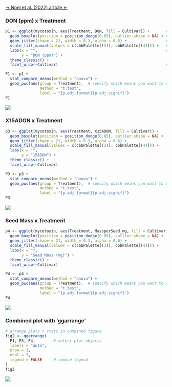 [→ Noel et al. (2022) article
←](https://doi.org/10.1094/PDIS-06-21-1253-RE)

### DON (ppm) x Treatment

``` r
p1 <- ggplot(mycotoxin, aes(Treatment, DON, fill = Cultivar)) +       # set plot mapping
  geom_boxplot(position = position_dodge(0.85), outlier.shape = NA) + # dodge the boxplots + hide outliers
  geom_jitter(shape = 21, width = 0.3, alpha = 0.6) +                 # set point shape, dodge width, and transparency
  scale_fill_manual(values = c(cbbPalette[(3)], cbbPalette[(4)])) +   # specify fill colours
  labs(x = "",                                                        # define labels
       y = "DON (ppm)") +
  theme_classic() +
  facet_wrap(~Cultivar)                                               # separate plots by Cultivar

P1 <- p1 + 
  stat_compare_means(method = "anova") +  
  geom_pwc(aes(group = Treatment),  # specify which means you want to compare
               method = "t.test",
               label = "{p.adj.format}{p.adj.signif}")
P1
```

![](Coding-Challenge-4_files/figure-gfm/unnamed-chunk-2-1.png)<!-- -->

### X15ADON x Treatment

``` r
p3 <- ggplot(mycotoxin, aes(Treatment, X15ADON, fill = Cultivar)) +          # mapping
  geom_boxplot(position = position_dodge(0.85), outlier.shape = NA) +        # boxplot mapping
  geom_jitter(shape = 21, width = 0.3, alpha = 0.6) +                        # jitter mapping
  scale_fill_manual(values = c(cbbPalette[(3)], cbbPalette[(4)])) +          # fill colours
  labs(x = "",                                                               # labels
       y = "15ADON") +
  theme_classic() +
  facet_wrap(~Cultivar)                                                      # separate plots

P3 <- p3 +
  stat_compare_means(method = "anova") +  
  geom_pwc(aes(group = Treatment),  # specify which means you want to compare
               method = "t.test",
               label = "{p.adj.format}{p.adj.signif}")
P3
```

![](Coding-Challenge-4_files/figure-gfm/unnamed-chunk-3-1.png)<!-- -->

### Seed Mass x Treatment

``` r
p4 <- ggplot(mycotoxin, aes(Treatment, MassperSeed_mg, fill = Cultivar)) +   # mapping
  geom_boxplot(position = position_dodge(0.85), outlier.shape = NA) +        # boxplot mapping
  geom_jitter(shape = 21, width = 0.3, alpha = 0.6) +                        # jitter mapping
  scale_fill_manual(values = c(cbbPalette[(3)], cbbPalette[(4)])) +          # fill colours
  labs(x = "",                                                               # labels
       y = "Seed Mass (mg)") +
  theme_classic() +
  facet_wrap(~Cultivar)                                                      # separate plots

P4 <- p4 +
  stat_compare_means(method = "anova") +  
  geom_pwc(aes(group = Treatment),  # specify which means you want to compare
               method = "t.test",
               label = "{p.adj.format}{p.adj.signif}")
P4
```

![](Coding-Challenge-4_files/figure-gfm/unnamed-chunk-4-1.png)<!-- -->

### Combined plot with ‘ggarrange’

``` r
# arrange plots + stats in combined figure
fig2 <- ggarrange(
  P1, P3, P4,        # select plot objects
  labels = "auto",
  nrow = 1,
  ncol = 3,
  legend = FALSE     # remove legend
)
fig2
```

![](Coding-Challenge-4_files/figure-gfm/unnamed-chunk-5-1.png)<!-- -->
